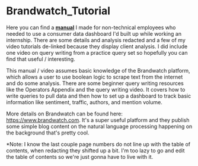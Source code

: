 # Brandwatch_Tutorial

Here you can find a <a href="https://github.com/Douglasmsw/My_Brandwatch_Tutorials/blob/main/Brandwatch%20Projects%20Monitor%20Manual.pdf"><strong>manual</strong></a> I made for non-technical employees who needed to use a consumer data dashboard I'd built up while working an internship. There are some details and analysis redacted and a few of my video tutorials de-linked because they display client analysis. I did include one video on query writing from a practice query set so hopefully you can find that useful / interesting.

This manual / video assumes basic knowledge of the Brandwatch platform, which allows a user to use boolean logic to scrape text from the internet and do some analysis. There are some beginner query writing resources like the Operators Appendix and the query writing video. It covers how to write queries to pull data and then how to set up a dashboard to track basic information like sentiment, traffic, authors, and mention volume.

More details on Brandwatch can be found here: https://www.brandwatch.com.
It's a super useful platform and they publish some simple blog content on the natural language processing happening on the background that's pretty cool.

*Note: I know the last couple page numbers do not line up with the table of contents, when redacting they shifted up a bit. I'm too lazy to go and edit the table of contents so we're just gonna have to live with it.
